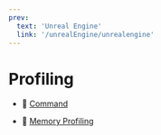 ```yaml
---
prev:
  text: 'Unreal Engine'
  link: '/unrealEngine/unrealengine'
---
```

# Profiling

- 📄 [Command](/UnrealEngine/global/profiling/command)

- 📄 [Memory Profiling](/UnrealEngine/global/profiling/memoryProfiling)